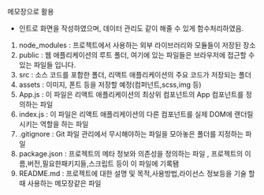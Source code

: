 메모장으로 활용
- 인트로 화면을 작성하였으며, 데이터 관리도 같이 해줄 수 있게 함수처리하였음.


1. node_modules : 프로젝트에서 사용하는 외부 라이브러리와 모듈들이 저장된 장소
2. public : 웹 애플리케이션의 루트 폴더, 여기에 있는 파일들은 브라우저에 접근할 수 있는 파일들 입니다.
3. src : 소스 코드를 포함한 폴더, 리액트 애플리케이션의 주요 코드가 저장되는 폴더
4. assets : 이미지, 폰트 등을 저장할 예정(컴퍼넌트,scss,img 등)
5. App.js : 이 파일은 리액트 애플리케이션의 최상위 컴포넌트의 App 컴포넌트를 정의하는 파일
6. index.js : 이 파일은 리액트 애플리케이션의 다른 컴포넌트를 실제 DOM에 랜더릴 시키는 역할을 하는 파일
7. .gitignore : Git 파일 관리에서 무시해야하는 파일을 모아놓은 폴더를 지정하는 파일
8. package.json : 프로젝트의 메타 정보와 의존성을 정의하는 파일 , 프로젝트의 이름,버전,필요한패키지들,스크립트 등이 이 파일에 기록됌
9. README.md : 프로젝트에 대한 설명 및 목적,사용방법,라이선스 정보등을 기술 할 때 사용하는 메모장같은 파일